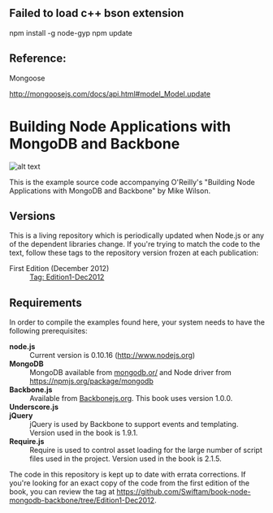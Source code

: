 ## Failed to load c++ bson extension
npm install -g node-gyp
npm update

## Reference:
Mongoose

http://mongoosejs.com/docs/api.html#model_Model.update

<h1>Building Node Applications with MongoDB and Backbone</h1>

![alt text][cover]

<p>This is the example source code accompanying O'Reilly's "Building Node Applications with MongoDB and Backbone" by Mike Wilson.</p>

<h2>Versions</h2>

<p>This is a living repository which is periodically updated when Node.js or any of the
dependent libraries change. If you're trying to match the code to the text, follow these
tags to the repository version frozen at each publication:

<dl>
  <dt>First Edition (December 2012)</dt>
  <dd><a href="https://github.com/Swiftam/book-node-mongodb-backbone/tree/Edition1-Dec2012">Tag: Edition1-Dec2012</a></dd>
</dl>

<h2>Requirements</h2>

<p>In order to compile the examples found here, your system needs to have the following prerequisites:</p>

<dl>

<dt><strong>node.js</strong></dt>
<dd>Current version is 0.10.16 (<a href='http://nodejs.org/'>http://www.nodejs.org</a>)</dd>

<dt><strong>MongoDB</strong></dt>
<dd>MongoDB available from <a href='http://docs.mongodb.org/manual/installation/'>mongodb.or/</a> and Node driver from <a href='https://npmjs.org/package/mongodb'>https://npmjs.org/package/mongodb</a></dd>

<dt><strong>Backbone.js</strong></dt>
<dd>Available from <a href='http://www.http://backbonejs.org/'>Backbonejs.org</a>. This book uses version 1.0.0.</dd>

<dt><strong>Underscore.js</strong>

<dt><strong>jQuery</strong></dt>
<dd>jQuery is used by Backbone to support events and templating. Version used in the book is 1.9.1.</dd>

<dt><strong>Require.js</strong></dt>
<dd>Require is used to control asset loading for the large number of script files used in the project. Version used in the book is 2.1.5.</dd>

</dl>

<p>The code in this repository is kept up to date with errata corrections. If you're looking for an exact copy of the code from the first edition of the book, you can review the tag at <a href="https://github.com/Swiftam/book-node-mongodb-backbone/tree/Edition1-Dec2012">https://github.com/Swiftam/book-node-mongodb-backbone/tree/Edition1-Dec2012</a>.</p>

[cover]: https://raw.github.com/Swiftam/book-node-mongodb-backbone/master/images/cat.gif "Building Node Applications with MongoDB and Backbone"
